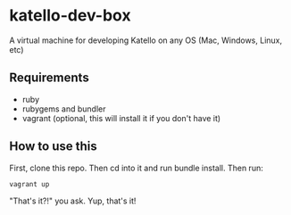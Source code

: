 katello-dev-box
===============

A virtual machine for developing Katello on any OS (Mac, Windows, Linux, etc)

## Requirements

* ruby
* rubygems and bundler
* vagrant (optional, this will install it if you don't have it)

## How to use this

First, clone this repo. Then cd into it and run bundle install. Then run:

```
vagrant up
```

"That's it?!" you ask. Yup, that's it!